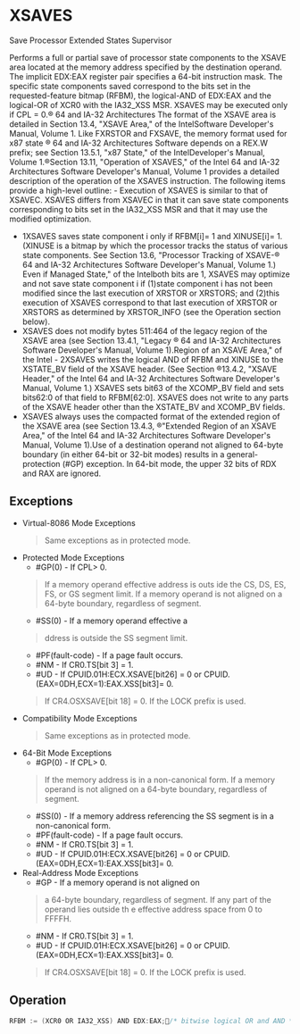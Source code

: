 # XSAVES

Save Processor Extended States Supervisor

Performs a full or partial save of processor state components to the XSAVE area located at the memory address specified by the destination operand.
The implicit EDX:EAX register pair specifies a 64-bit instruction mask.
The specific state components saved correspond to the bits set in the requested-feature bitmap (RFBM), the logical-AND of EDX:EAX and the logical-OR of XCR0 with the IA32_XSS MSR.
XSAVES may be executed only if CPL = 0.® 64 and IA-32 Architectures The format of the XSAVE area is detailed in Section 13.4, "XSAVE Area," of the IntelSoftware Developer's Manual, Volume 1.
Like FXRSTOR and FXSAVE, the memory format used for x87 state ® 64 and IA-32 Architectures Software depends on a REX.W prefix; see Section 13.5.1, "x87 State," of the IntelDeveloper's Manual, Volume 1.®Section 13.11, "Operation of XSAVES," of the Intel 64 and IA-32 Architectures Software Developer's Manual, Volume 1 provides a detailed description of the operation of the XSAVES instruction.
The following items provide a high-level outline: - Execution of XSAVES is similar to that of XSAVEC.
XSAVES differs from XSAVEC in that it can save state components corresponding to bits set in the IA32_XSS MSR and that it may use the modified optimization.
- 1XSAVES saves state component i only if RFBM[i]= 1 and XINUSE[i]= 1.
(XINUSE is a bitmap by which the processor tracks the status of various state components.
See Section 13.6, "Processor Tracking of XSAVE-® 64 and IA-32 Architectures Software Developer's Manual, Volume 1.) Even if Managed State," of the Intelboth bits are 1, XSAVES may optimize and not save state component i if (1)state component i has not been modified since the last execution of XRSTOR or XRSTORS; and (2)this execution of XSAVES correspond to that last execution of XRSTOR or XRSTORS as determined by XRSTOR_INFO (see the Operation section below).
- XSAVES does not modify bytes 511:464 of the legacy region of the XSAVE area (see Section 13.4.1, "Legacy ® 64 and IA-32 Architectures Software Developer's Manual, Volume 1).Region of an XSAVE Area," of the Intel - 2XSAVES writes the logical AND of RFBM and XINUSE to the XSTATE_BV field of the XSAVE header.
(See Section ®13.4.2, "XSAVE Header," of the Intel 64 and IA-32 Architectures Software Developer's Manual, Volume 1.) XSAVES sets bit63 of the XCOMP_BV field and sets bits62:0 of that field to RFBM[62:0].
XSAVES does not write to any parts of the XSAVE header other than the XSTATE_BV and XCOMP_BV fields.
- XSAVES always uses the compacted format of the extended region of the XSAVE area (see Section 13.4.3, ®"Extended Region of an XSAVE Area," of the Intel 64 and IA-32 Architectures Software Developer's Manual, Volume 1).Use of a destination operand not aligned to 64-byte boundary (in either 64-bit or 32-bit modes) results in a general-protection (#GP) exception.
In 64-bit mode, the upper 32 bits of RDX and RAX are ignored.

## Exceptions

- Virtual-8086 Mode Exceptions
  > Same exceptions as in protected mode.
- Protected Mode Exceptions
  - #GP(0) - If CPL> 0.
  > If a memory operand effective address is outs
  > ide the CS, DS, ES, FS, or GS segment limit.
  > If a memory operand is not aligned on 
  > a 64-byte boundary, regardless of segment.
  - #SS(0) - If a memory operand effective a
  > ddress is outside the SS segment limit.
  - #PF(fault-code) - If a page fault occurs.
  - #NM - If CR0.TS[bit 3] = 1.
  - #UD - If CPUID.01H:ECX.XSAVE[bit26] = 0 or CPUID.(EAX=0DH,ECX=1):EAX.XSS[bit3]= 0.
  > If CR4.OSXSAVE[bit 18] = 0.
  > If the LOCK prefix is used.
- Compatibility Mode Exceptions
  > Same exceptions as in protected mode.
- 64-Bit Mode Exceptions
  - #GP(0) - If CPL> 0.
  > If the memory address is in a non-canonical form.
  > If a memory operand is not aligned on 
  > a 64-byte boundary, regardless of segment.
  - #SS(0) - If a memory address referencing the SS segment is in a non-canonical form.
  - #PF(fault-code) - If a page fault occurs.
  - #NM - If CR0.TS[bit 3] = 1.
  - #UD - If CPUID.01H:ECX.XSAVE[bit26] = 0 or CPUID.(EAX=0DH,ECX=1):EAX.XSS[bit3]= 0.
- Real-Address Mode Exceptions
  - #GP - If a memory operand is not aligned on
  > a 64-byte boundary, regardless of segment.
  > If any part of the operand lies outside th
  > e effective address space from 0 to FFFFH.
  - #NM - If CR0.TS[bit 3] = 1.
  - #UD - If CPUID.01H:ECX.XSAVE[bit26] = 0 or CPUID.(EAX=0DH,ECX=1):EAX.XSS[bit3]= 0.
  > If CR4.OSXSAVE[bit 18] = 0.
  > If the LOCK prefix is used.

## Operation

```C
RFBM := (XCR0 OR IA32_XSS) AND EDX:EAX;/* bitwise logical OR and AND */IF in VMX non-root operationTHEN VMXNR := 1;ELSE VMXNR := 0;FI;LAXA := linear address of XSAVE area;COMPMASK := RFBM OR 80000000_00000000H;TO_BE_SAVED := RFBM AND XINUSE; ¢ ²CPL,VMXNR,LAXA,COMPMASKIF XRSTOR_INFO= THEN TO_BE_SAVED := TO_BE_SAVED AND XMODIFIED;FI;IF MXCSR   1F80H AND RFBM[1]THEN TO_BE_SAVED[1] = 1;FI;IF TO_BE_SAVED[0]= 1THEN store x87 state into legacy region of XSAVE area;FI;IF TO_BE_SAVED[1]= 1THEN store SSE state into legacy region of XSAVE area; // this step saves the XMM registers, MXCSR, and MXCSR_MASKFI;NEXT_FEATURE_OFFSET = 576;// Legacy area and XSAVE header consume 576 bytesFOR i := 2 TO 62IF RFBM[i] = 1THENIF TO_BE_SAVED[i]THENsave XSAVE state component i at offset NEXT_FEATURE_OFFSET from base of XSAVE area;IF i = 8// state component 8 is for PT stateTHEN IA32_RTIT_CTL.TraceEn[bit0] := 0;FI;FI;NEXT_FEATURE_OFFSET = NEXT_FEATURE_OFFSET + n (n enumerated by CPUID(EAX=0DH,ECX=i):EAX);FI;ENDFOR;NEW_HEADER := RFBM AND XINUSE;IF MXCSR   1F80H AND RFBM[1]THEN NEW_HEADER[1] = 1;FI;XSTATE_BV field in XSAVE header := NEW_HEADER;XCOMP_BV field in XSAVE header := COMPMASK;Intel C/C++ Compiler Intrinsic EquivalentXSAVES void _xsaves( void * , unsigned __int64);XSAVES64 void _xsaves64( void * , unsigned __int64);
```
